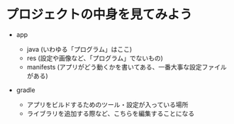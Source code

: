 # プロジェクトの中身を見てみよう

- app
  - java (いわゆる「プログラム」はここ)
  - res (設定や画像など、「プログラム」でないもの)
  - manifests (アプリがどう動くかを書いてある、一番大事な設定ファイルがある)

- gradle
  - アプリをビルドするためのツール・設定が入っている場所
  - ライブラリを追加する際など、こちらを編集することになる
